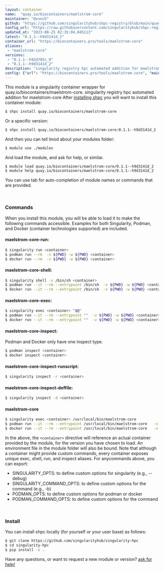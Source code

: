 ```yaml
---
layout: container
name:  "quay.io/biocontainers/maelstrom-core"
maintainer: "@vsoch"
github: "https://github.com/singularityhub/shpc-registry/blob/main/quay.io/biocontainers/maelstrom-core/container.yaml"
config_url: "https://raw.githubusercontent.com/singularityhub/shpc-registry/main/quay.io/biocontainers/maelstrom-core/container.yaml"
updated_at: "2023-08-25 02:35:04.045113"
latest: "0.1.1--h9d3141d_2"
container_url: "https://biocontainers.pro/tools/maelstrom-core"
aliases:
 - "maelstrom-core"
versions:
 - "0.1.1--h92d785c_0"
 - "0.1.1--h9d3141d_2"
description: "singularity registry hpc automated addition for maelstrom-core"
config: {"url": "https://biocontainers.pro/tools/maelstrom-core", "maintainer": "@vsoch", "description": "singularity registry hpc automated addition for maelstrom-core", "latest": {"0.1.1--h9d3141d_2": "sha256:cf5d3c83d8d12c3336fdd65c5b1ee4b61f0ef3f33a6b5a44ca373fd653038e68"}, "tags": {"0.1.1--h92d785c_0": "sha256:2bc60264f4bf2695d45e880bed4d5ca4c7a7e9a22ce4d1faccb8bf97f6f38dee", "0.1.1--h9d3141d_2": "sha256:cf5d3c83d8d12c3336fdd65c5b1ee4b61f0ef3f33a6b5a44ca373fd653038e68"}, "docker": "quay.io/biocontainers/maelstrom-core", "aliases": {"maelstrom-core": "/usr/local/bin/maelstrom-core"}}
---
```


This module is a singularity container wrapper for quay.io/biocontainers/maelstrom-core.
singularity registry hpc automated addition for maelstrom-core
After [installing shpc](#install) you will want to install this container module:


```bash
$ shpc install quay.io/biocontainers/maelstrom-core
```

Or a specific version:

```bash
$ shpc install quay.io/biocontainers/maelstrom-core:0.1.1--h9d3141d_2
```

And then you can tell lmod about your modules folder:

```bash
$ module use ./modules
```

And load the module, and ask for help, or similar.

```bash
$ module load quay.io/biocontainers/maelstrom-core/0.1.1--h9d3141d_2
$ module help quay.io/biocontainers/maelstrom-core/0.1.1--h9d3141d_2
```

You can use tab for auto-completion of module names or commands that are provided.

<br>

### Commands

When you install this module, you will be able to load it to make the following commands accessible.
Examples for both Singularity, Podman, and Docker (container technologies supported) are included.

#### maelstrom-core-run:

```bash
$ singularity run <container>
$ podman run --rm  -v ${PWD} -w ${PWD} <container>
$ docker run --rm  -v ${PWD} -w ${PWD} <container>
```

#### maelstrom-core-shell:

```bash
$ singularity shell -s /bin/sh <container>
$ podman run --it --rm --entrypoint /bin/sh  -v ${PWD} -w ${PWD} <container>
$ docker run --it --rm --entrypoint /bin/sh  -v ${PWD} -w ${PWD} <container>
```

#### maelstrom-core-exec:

```bash
$ singularity exec <container> "$@"
$ podman run --it --rm --entrypoint ""  -v ${PWD} -w ${PWD} <container> "$@"
$ docker run --it --rm --entrypoint ""  -v ${PWD} -w ${PWD} <container> "$@"
```

#### maelstrom-core-inspect:

Podman and Docker only have one inspect type.

```bash
$ podman inspect <container>
$ docker inspect <container>
```

#### maelstrom-core-inspect-runscript:

```bash
$ singularity inspect -r <container>
```

#### maelstrom-core-inspect-deffile:

```bash
$ singularity inspect -d <container>
```


#### maelstrom-core

```bash
$ singularity exec <container> /usr/local/bin/maelstrom-core
$ podman run --it --rm --entrypoint /usr/local/bin/maelstrom-core   -v ${PWD} -w ${PWD} <container> -c " $@"
$ docker run --it --rm --entrypoint /usr/local/bin/maelstrom-core   -v ${PWD} -w ${PWD} <container> -c " $@"
```



In the above, the `<container>` directive will reference an actual container provided
by the module, for the version you have chosen to load. An environment file in the
module folder will also be bound. Note that although a container
might provide custom commands, every container exposes unique exec, shell, run, and
inspect aliases. For anycommands above, you can export:

 - SINGULARITY_OPTS: to define custom options for singularity (e.g., --debug)
 - SINGULARITY_COMMAND_OPTS: to define custom options for the command (e.g., -b)
 - PODMAN_OPTS: to define custom options for podman or docker
 - PODMAN_COMMAND_OPTS: to define custom options for the command

<br>

### Install

You can install shpc locally (for yourself or your user base) as follows:

```bash
$ git clone https://github.com/singularityhub/singularity-hpc
$ cd singularity-hpc
$ pip install -e .
```

Have any questions, or want to request a new module or version? [ask for help!](https://github.com/singularityhub/singularity-hpc/issues)